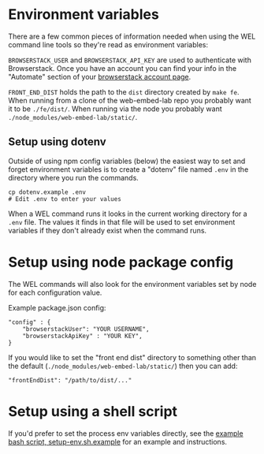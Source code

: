 # Environment variables

There are a few common pieces of information needed when using the WEL command line tools so they're read as environment variables:

`BROWSERSTACK_USER` and `BROWSERSTACK_API_KEY` are used to authenticate with Browserstack. Once you have an account you can find your info in the "Automate" section of your [browserstack account page](https://www.browserstack.com/accounts/settings).   

`FRONT_END_DIST` holds the path to the `dist` directory created by `make fe`. When running from a clone of the web-embed-lab repo you probably want it to be `./fe/dist/`. When running via the node you probably want `./node_modules/web-embed-lab/static/`.

## Setup using dotenv

Outside of using npm config variables (below) the easiest way to set and forget environment variables is to create a "dotenv" file named `.env` in the directory where you run the commands.

	cp dotenv.example .env
	# Edit .env to enter your values

When a WEL command runs it looks in the current working directory for a `.env` file. The values it finds in that file will be used to set environment variables if they don't already exist when the command runs.

# Setup using node package config

The WEL commands will also look for the environment variables set by node for each configuration value.

Example package.json config:

	"config" : {
		"browserstackUser": "YOUR USERNAME",
		"browserstackApiKey" : "YOUR KEY",
	}

If you would like to set the "front end dist" directory to something other than the default (`./node_modules/web-embed-lab/static/`) then you can add:

	"frontEndDist": "/path/to/dist/..."

# Setup using a shell script

If you'd prefer to set the process env variables directly, see the [example bash script, setup-env.sh.example](../examples/setup-env.sh.example) for an example and instructions.
